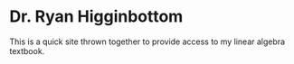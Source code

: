 # Dr. Ryan Higginbottom

This is a quick site thrown together to provide access to my linear algebra textbook.
